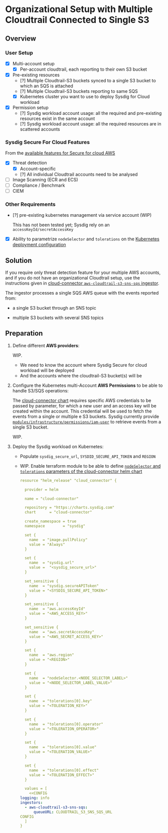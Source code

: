 # Organizational Setup with Multiple Cloudtrail Connected to Single S3

## Overview

### User Setup

- [X] Multi-account setup
  - [X] Per-account cloudtrail, each reporting to their own S3 bucket
- [X] Pre-existing resources
  - [?] Multiple Cloudtrail-S3 buckets synced to a single S3 bucket to which an SQS is attached
  - [?] Multiple Cloudtrail-S3 buckets reporting to same SQS
  - [X] Kubernetes cluster you want to use to deploy Sysdig for Cloud workload
- [X] Permission setup
  - [?] Sysdig workload account usage: all the required and pre-existing resources exist in the same account
  - [?] Sysdig workload account usage: all the required resources are in scattered accounts

### Sysdig Secure For Cloud Features

From the [available features for Secure for cloud AWS](https://docs.sysdig.com/en/docs/sysdig-secure/sysdig-secure-for-cloud/aws/#available-features)

- [X] Threat detection
  - [X] Account-specific
  - [?] All individual Cloudtrail accounts need to be analysed
- [ ] Image Scanning (ECR and ECS)
- [ ] Compliance / Benchmark
- [ ] CIEM

### Other Requirements

- [?] pre-existing kubernetes management vía service account (WIP)

  This has not been tested yet; Sysdig rely on an `accessKeyId/secretAccessKey`
  <!--
  Skip step 4 and remove `aws_access_key_id` and `aws_secret_access_key` parameters from `org_k8s_threat_reuse_cloudtrail` module
  -->

- [X] Ability to parametrize `nodeSelector` and `tolerations` on the [Kubernetes deployment configuration](https://charts.sysdig.com/charts/cloud-connector/#configuration)

## Solution

If you require only threat detection feature for your multiple AWS accounts, and if you do not have an organizational Cloudtrail setup, use the instructions given in [cloud-connector `aws-cloudtrail-s3-sns-sqs` ingestor](https://charts.sysdig.com/charts/cloud-connector/#ingestors).

The ingestor processes a single SQS AWS queue with the events reported from:

- a single S3 bucket through an SNS topic

- multiple S3 buckets with several SNS topics

## Preparation

1. Define different **AWS providers**:

    WIP.
     
    - We need to know the account where Sysdig Secure for cloud workload will be deployed
    - And the accounts where the cloudtrail-S3 bucket(s) will be
    <!--
       - Populate  `REGION`. Currently, same region is to be used
       - Because we are going to provision resources on multiple accounts, we're gonna use **two AWS providers**
           - `aws.s3` for s3-sns-sqs resources to be deployed. IAM user-credentials, to be used for k8s must also be in S3 account
           - `aws.sfc` for secure-for-cloud utility resources to be deployed

      ```terraform
      provider "aws" {
      alias = "s3"
      region = "<REGION>"
      ...
      }
      
      provider "aws" {
      alias = "sfc"
      region = "<REGION>"
      ...
      }
      ```
  -->

2. Prepare the **Helm provider** definition.

   1. Use the [cloud-connector chart](https://charts.sysdig.com/charts/cloud-connector/) to deploy the Sysdig workload.

   2. Configure [**Helm** Provider](https://registry.terraform.io/providers/hashicorp/helm/latest/docs) for **Kubernetes** cluster:

      For example:

      ```
      provider "helm" {
        kubernetes {
          config_path = "~/.kube/config"
        }
      }
      ```

3. Configure the Cloudtrail-S3-SNS-SQS setup

      WIP.

      Create an SQS queue that will subscribe to:

      - Single S3-SNS setup

        For more information, see the [one S3-SNS-SQS](https://github.com/sysdiglabs/terraform-aws-secure-for-cloud/tree/master/modules/infrastructure/cloudtrail_s3-sns-sqs) module.

      - Multiple S3 buckets with SNS topics

        We are working to provide a method to automatize this scenario.

    <!--
            1. Populate  `CLOUDTRAIL_S3_NAME`
               <br/>ex.:
                ```text
                cloudtrail_s3_name=cloudtrail-logging-237944556329
                ```
            2. Populate `CLOUDTRAIL_S3_FILTER_PREFIX` in order to ingest a specific-account. Otherwise, just remove its assignation
               <br/>ex.:
                ```text
                s3_event_notification_filter_prefix=cloudtrail/AWSLogs/237944556329
                ```

        ```terraform
        module "cloudtrail_s3_sns_sqs" {
          providers = {
            aws = aws.s3
          }
          source  = "sysdiglabs/secure-for-cloud/aws//modules/infrastructure/cloudtrail_s3-sns-sqs"
          cloudtrail_s3_name = "<CLOUDTRAIL_S3_NAME>"
          s3_event_notification_filter_prefix="<CLOUDTRAIL_S3_FILTER_PREFIX>"
        }
        ```
    -->

4. Configure the Kubernetes multi-Account **AWS Permissions** to be able to handle S3/SQS operations:

      The  [cloud-connector chart](https://charts.sysdig.com/charts/cloud-connector/)  requires specific AWS credentials to be passed by parameter, for which a new user and an access key will be created within the account. This credential will be used to fetch the events from a single or multiple e S3 buckets. Sysdig currently provide  [`modules/infrastructure/permissions/iam-user`](https://github.com/sysdiglabs/terraform-aws-secure-for-cloud/blob/master/modules/infrastructure/permissions/iam-user) to retrieve events from a single S3 bucket.

      WIP.

      <!--

        ```terraform
        module "multi-account" {
           providers = {
              aws = aws.s3
           }
           source  = "sysdiglabs/secure-for-cloud/aws//modules/infrastructure/permissions/iam-user"
           deploy_image_scanning         = false
           cloudtrail_s3_bucket_arn      = module.cloudtrail_s3_sns_sqs.cloudtrail_s3_arn
           cloudtrail_subscribed_sqs_arn = module.cloudtrail_s3_sns_sqs.cloudtrail_subscribed_sqs_arn
        }
        ```
        -->

5. Deploy the Sysdig workload on Kubernetes:

   - Populate  `sysdig_secure_url`, `SYSDID_SECURE_API_TOKEN` and `REGION`

   - WIP. Enable terraform module to be able to define [`nodeSelector` and `tolerations` parameters of the cloud-connector helm chart](https://charts.sysdig.com/charts/cloud-connector/#configuration)

     ```yaml
     resource "helm_release" "cloud_connector" {
     
       provider = helm
     
       name = "cloud-connector"
     
       repository = "https://charts.sysdig.com"
       chart      = "cloud-connector"
     
       create_namespace = true
       namespace        = "sysdig"
     
       set {
         name  = "image.pullPolicy"
         value = "Always"
       }
     
       set {
         name  = "sysdig.url"
         value =  "<sysdig_secure_url>"
       }
     
       set_sensitive {
         name  = "sysdig.secureAPIToken"
         value = "<SYSDIG_SECURE_API_TOKEN>"
       }
     
       set_sensitive {
         name  = "aws.accessKeyId"
         value = "<AWS_ACCESS_KEY>"
       }
     
       set_sensitive {
         name  = "aws.secretAccessKey"
         value = "<AWS_SECRET_ACCESS_KEY>"
       }
     
       set {
         name  = "aws.region"
         value = "<REGION>"
       }
     
       set {
         name  = "nodeSelector.<NODE_SELECTOR_LABEL>"
         value = "<NODE_SELECTOR_LABEL_VALUE>"
       }
     
       set {
         name  = "tolerations[0].key"
         value = "<TOLERATION_KEY>"
       }
     
       set {
         name  = "tolerations[0].operator"
         value = "<TOLERATION_OPERATOR>"
       }
     
       set {
         name  = "tolerations[0].value"
         value = "<TOLERATION_VALUE>"
       }
     
       set {
         name  = "tolerations[0].effect"
         value = "<TOLERATION_EFFECT>"
       }
     
       values = [
         <<CONFIG
     logging: info
     ingestors:
       - aws-cloudtrail-s3-sns-sqs:
           queueURL: CLOUDTRAIL_S3_SNS_SQS_URL
     CONFIG
       ]
     }
     ```
